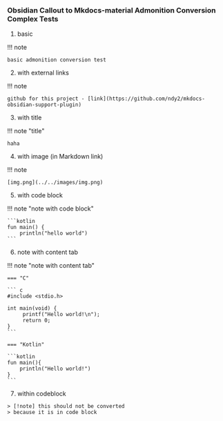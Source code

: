 ### Obsidian Callout to Mkdocs-material Admonition Conversion Complex Tests

1. basic

!!! note

    basic admonition conversion test

2. with external links

!!! note

    github for this project - [link](https://github.com/ndy2/mkdocs-obsidian-support-plugin)

3. with title 

!!! note "title"

    haha

4. with image (in Markdown link)

!!! note

    [img.png](../../images/img.png)

5. with code block

!!! note "note with code block"

    ```kotlin
    fun main() {
    	println("hello world")
    ```

6. note with content tab

!!! note "note with content tab"

    === "C"
    
    ``` c
    #include <stdio.h>
    
    int main(void) {
         printf("Hello world!\n");
         return 0;
    }
    ```
    
    === "Kotlin"
    
    ```kotlin
    fun main(){
    	println("Hello world!")
    }
    ```

7. within codeblock

```
> [!note] this should not be converted
> because it is in code block
```